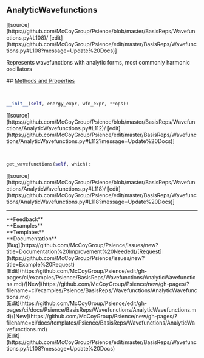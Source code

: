 ## <a id="Psience.BasisReps.Wavefunctions.AnalyticWavefunctions">AnalyticWavefunctions</a> 

<div class="docs-source-link" markdown="1">
[[source](https://github.com/McCoyGroup/Psience/blob/master/BasisReps/Wavefunctions.py#L108)/
[edit](https://github.com/McCoyGroup/Psience/edit/master/BasisReps/Wavefunctions.py#L108?message=Update%20Docs)]
</div>

Represents wavefunctions with analytic forms, most commonly harmonic oscillators







<div class="collapsible-section">
 <div class="collapsible-section collapsible-section-header" markdown="1">
## <a class="collapse-link" data-toggle="collapse" href="#methods" markdown="1"> Methods and Properties</a> <a class="float-right" data-toggle="collapse" href="#methods"><i class="fa fa-chevron-down"></i></a>
 </div>
 <div class="collapsible-section collapsible-section-body collapse show" id="methods" markdown="1">
 
<a id="Psience.BasisReps.Wavefunctions.AnalyticWavefunctions.__init__" class="docs-object-method">&nbsp;</a> 
```python
__init__(self, energy_expr, wfn_expr, **ops): 
```
<div class="docs-source-link" markdown="1">
[[source](https://github.com/McCoyGroup/Psience/blob/master/BasisReps/Wavefunctions/AnalyticWavefunctions.py#L112)/
[edit](https://github.com/McCoyGroup/Psience/edit/master/BasisReps/Wavefunctions/AnalyticWavefunctions.py#L112?message=Update%20Docs)]
</div>


<a id="Psience.BasisReps.Wavefunctions.AnalyticWavefunctions.get_wavefunctions" class="docs-object-method">&nbsp;</a> 
```python
get_wavefunctions(self, which): 
```
<div class="docs-source-link" markdown="1">
[[source](https://github.com/McCoyGroup/Psience/blob/master/BasisReps/Wavefunctions/AnalyticWavefunctions.py#L118)/
[edit](https://github.com/McCoyGroup/Psience/edit/master/BasisReps/Wavefunctions/AnalyticWavefunctions.py#L118?message=Update%20Docs)]
</div>
 </div>
</div>












---


<div markdown="1" class="text-secondary">
<div class="container">
  <div class="row">
   <div class="col" markdown="1">
**Feedback**   
</div>
   <div class="col" markdown="1">
**Examples**   
</div>
   <div class="col" markdown="1">
**Templates**   
</div>
   <div class="col" markdown="1">
**Documentation**   
</div>
   <div class="col" markdown="1">
   
</div>
   <div class="col" markdown="1">
   
</div>
   <div class="col" markdown="1">
   
</div>
</div>
  <div class="row">
   <div class="col" markdown="1">
[Bug](https://github.com/McCoyGroup/Psience/issues/new?title=Documentation%20Improvement%20Needed)/[Request](https://github.com/McCoyGroup/Psience/issues/new?title=Example%20Request)   
</div>
   <div class="col" markdown="1">
[Edit](https://github.com/McCoyGroup/Psience/edit/gh-pages/ci/examples/Psience/BasisReps/Wavefunctions/AnalyticWavefunctions.md)/[New](https://github.com/McCoyGroup/Psience/new/gh-pages/?filename=ci/examples/Psience/BasisReps/Wavefunctions/AnalyticWavefunctions.md)   
</div>
   <div class="col" markdown="1">
[Edit](https://github.com/McCoyGroup/Psience/edit/gh-pages/ci/docs/Psience/BasisReps/Wavefunctions/AnalyticWavefunctions.md)/[New](https://github.com/McCoyGroup/Psience/new/gh-pages/?filename=ci/docs/templates/Psience/BasisReps/Wavefunctions/AnalyticWavefunctions.md)   
</div>
   <div class="col" markdown="1">
[Edit](https://github.com/McCoyGroup/Psience/edit/master/BasisReps/Wavefunctions.py#L108?message=Update%20Docs)   
</div>
   <div class="col" markdown="1">
   
</div>
   <div class="col" markdown="1">
   
</div>
   <div class="col" markdown="1">
   
</div>
</div>
</div>
</div>
